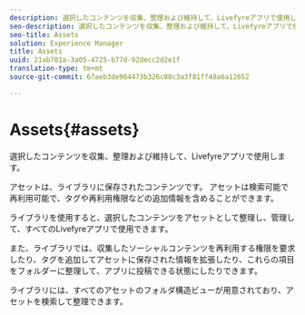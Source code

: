 ```yaml
---
description: 選択したコンテンツを収集、整理および維持して、Livefyreアプリで使用します。
seo-description: 選択したコンテンツを収集、整理および維持して、Livefyreアプリで使用します。
seo-title: Assets
solution: Experience Manager
title: Assets
uuid: 21ab781a-3a05-4725-b77d-92decc2d2e1f
translation-type: tm+mt
source-git-commit: 67aeb3de964473b326c88c3a3f81ff48a6a12652

---
```



# Assets{#assets}

選択したコンテンツを収集、整理および維持して、Livefyreアプリで使用します。

アセットは、ライブラリに保存されたコンテンツです。 アセットは検索可能で再利用可能で、タグや再利用権限などの追加情報を含めることができます。

ライブラリを使用すると、選択したコンテンツをアセットとして整理し、管理して、すべてのLivefyreアプリで使用できます。

また、ライブラリでは、収集したソーシャルコンテンツを再利用する権限を要求したり、タグを追加してアセットに保存された情報を拡張したり、これらの項目をフォルダーに整理して、アプリに投稿できる状態にしたりできます。

ライブラリには、すべてのアセットのフォルダ構造ビューが用意されており、アセットを検索して整理できます。

